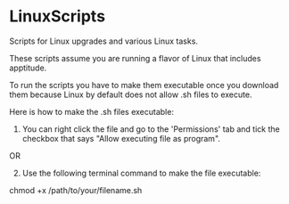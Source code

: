 # LinuxScripts
Scripts for Linux upgrades and various Linux tasks.

These scripts assume you are running a flavor of Linux that includes apptitude.

To run the scripts you have to make them executable once you download them because Linux by default does not allow .sh files to execute.

Here is how to make the .sh files executable:

1. You can right click the file and go to the 'Permissions' tab and tick the checkbox that says "Allow executing file as program".

OR

2. Use the following terminal command to make the file executable:

chmod +x /path/to/your/filename.sh
